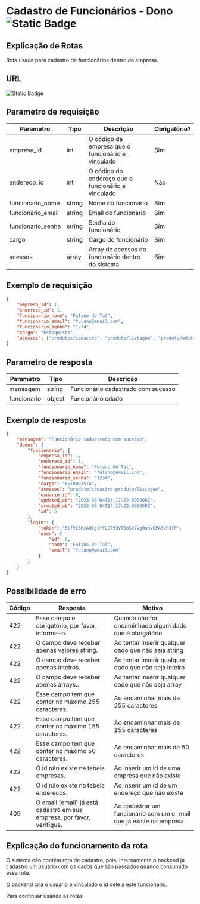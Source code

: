 # Cadastro de Funcionários - Dono ![Static Badge](https://img.shields.io/badge/Rota_n%C3%A3o_autenticada-%23F93E3E)

## Explicação de Rotas

Rota usada para cadastro de funcionários dentro da empresa.

## URL

![Static Badge](https://img.shields.io/badge/POST-%2Fapi%2Fv1%2Ffuncionario%2Fcadastro%2Fdono-%2349CC90)

## Parametro de requisição

| Parametro         | Tipo   | Descrição                                          | Obrigatório? |
|-------------------|--------|----------------------------------------------------|--------------|
| empresa_id        | int    | O código da empresa que o funcíonário é vinculado  | Sim          |
| endereco_id       | int    | O código do endereço que o funcionário é vinculado | Não          |
| funcionario_nome  | string | Nome do funcionário                                | Sim          |
| funcionario_email | string | Email do funcionário                               | Sim          |
| funcionario_senha | string | Senha do funcionário                               | Sim          |
| cargo             | string | Cargo do funcionário                               | Sim          |
| acessos           | array  | Array de acessos do funcionário dentro do sistema  | Sim          |

## Exemplo de requisição

```json
{
    "empresa_id": 1,
    "endereco_id": 1,
    "funcionario_nome": "Fulano de Tal",
    "funcionario_email": "fulano@email.com",
    "funcionario_senha": "1234",
    "cargo": "Estoquista",
    "acessos": ["produtos/cadastro", "produto/listagem", "produto/editar/[produto_id]", "produto/apagar/[produto_id]", "produto/detalhes/[produto_id]"]
}
```

## Parametro de resposta

| Parametro   | Tipo   | Descrição                          |
|-------------|--------|------------------------------------|
| mensagem    | string | Funcionário cadastrado com sucesso |
| funcionario | object | Funcionário criado                 |

## Exemplo de resposta

```json
{
    "mensagem": "Funcionário cadastrado com sucesso",
    "dados": {
        "funcionario": {
            "empresa_id": 1,
            "endereco_id": 1,
            "funcionario_nome": "Fulano de Tal",
            "funcionario_email": "fulano@email.com",
            "funcionario_senha": "1234",
            "cargo": "ESTOQUISTA",
            "acessos": "produto/cadastro;produto/listagem",
            "usuario_id": 6,
            "updated_at": "2023-08-04T17:17:22.000000Z",
            "created_at": "2023-08-04T17:17:22.000000Z",
            "id": 5
        },
        "login": {
            "token": "5|fVL6KzAUigiYYLG793VT5oSe7vg0unvGPASrP3fP",
            "user": {
                "id": 6,
                "name": "Fulano de Tal",
                "email": "fulano@email.com"
            }
        }
    }
}
```

## Possibilidade de erro

| Código | Resposta                                                                 | Motivo                                                             |
|--------|--------------------------------------------------------------------------|--------------------------------------------------------------------|
| 422    | Esse campo é obrigatório, por favor, informe-o.                          | Quando não for encaminhado algum dado que é obrigatório            |
| 422    | O campo deve receber apenas valores string.                              | Ao tentar inserir qualquer dado que não seja string                |
| 422    | O campo deve receber apenas inteiros.                                    | Ao tentar inserir qualquer dado que não seja inteiro               |
| 422    | O campo deve receber apenas arrays..                                     | Ao tentar inserir qualquer dado que não seja array                 |
| 422    | Esse campo tem que conter no máximo 255 caracteres.                      | Ao encaminhar mais de 255 caracteres                               |
| 422    | Esse campo tem que conter no máximo 155 caracteres.                      | Ao encaminhar mais de 155 caracteres                               |
| 422    | Esse campo tem que conter no máximo 50 caracteres.                       | Ao encaminhar mais de 50 caracteres                                |
| 422    | O id não existe na tabela empresas.                                      | Ao inserir um id de uma empresa que não existe                     |
| 422    | O id não existe na tabela enderecos.                                     | Ao inserir um id de um endereço que não existe                     |
| 409    | O email \[email\] já está cadastro em sua empresa, por favor, verifique. | Ao cadastrar um funcionário com um e-mail que já existe na empresa |


## Explicação do funcionamento da rota

O sistema não contêm rota de cadastro, pois, internamente o backend já cadastro um usuário com os dados que são passados quando consumido essa rota.

O backend cria o usuário e vinculado o id dele a este funcionário.

Para continuar usando as rotas 

